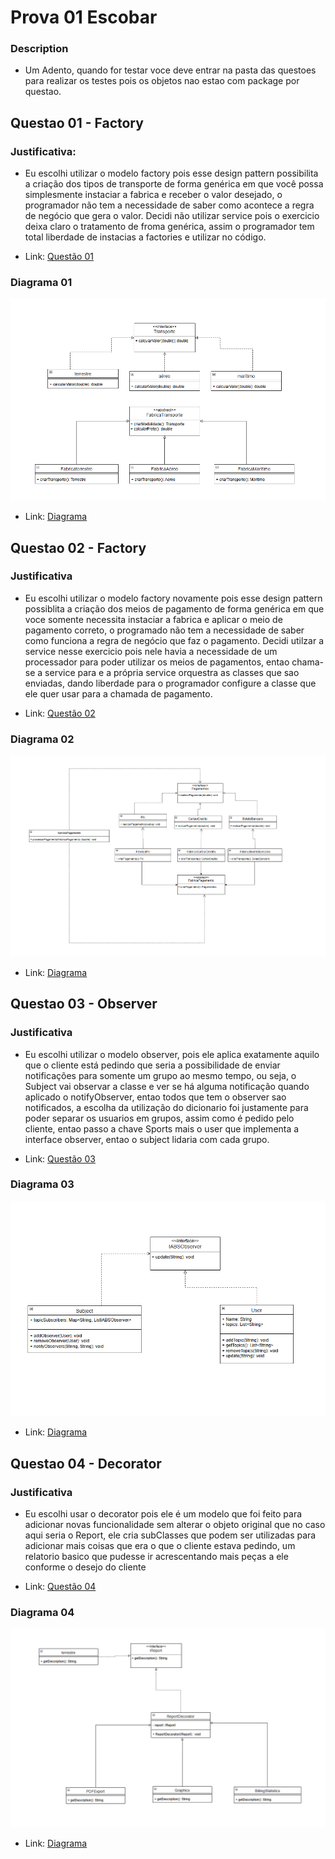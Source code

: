 # Prova 01 Escobar

### Description

- Um Adento, quando for testar voce deve entrar na pasta das questoes para realizar os testes pois os objetos nao estao com package por questao.

## Questao 01 - Factory

### Justificativa: 
- Eu escolhi utilizar o modelo factory pois esse design pattern possibilita a criação dos tipos de transporte de forma genérica em que você possa simplesmente instaciar a fabrica e receber o valor desejado, o programador não tem a necessidade de saber como acontece a regra de negócio que gera o valor. Decidi não utilizar service pois o exercicio deixa claro o tratamento de froma genérica, assim o programador tem total liberdade de instacias a factories e utilizar no código.

- Link: [Questão 01](https://github.com/gustavosacoman/Prova-Escobar-Desgin-Pattern/tree/main/Questao01)

### Diagrama 01 

![Diagrama01](https://github.com/gustavosacoman/Prova-Escobar-Desgin-Pattern/raw/main/assets/Diagrama%20de%20classes%2001.png)


- Link: [Diagrama](https://github.com/gustavosacoman/Prova-Escobar-Desgin-Pattern/blob/main/assets/Diagrama%20de%20classes%2001.png)


## Questao 02 - Factory

### Justificativa

- Eu escolhi utilizar o modelo factory novamente pois esse design pattern possiblita a criação dos meios de pagamento de forma genérica em que voce somente necessita instaciar a fabrica e aplicar o meio de pagamento correto, o programado não tem a necessidade de saber como funciona a regra de negócio que faz o pagamento. Decidi utilzar a service nesse exercicio pois nele havia a necessidade de um processador para poder utilizar os meios de pagamentos, entao chama-se a service para e a própria service orquestra as classes que sao enviadas, dando liberdade para o programador configure a classe que ele quer usar para a chamada de pagamento.

- Link: [Questão 02](https://github.com/gustavosacoman/Prova-Escobar-Desgin-Pattern/tree/main/Questao02)

### Diagrama 02

![Diagrama02](https://github.com/gustavosacoman/Prova-Escobar-Desgin-Pattern/raw/main/assets/Diagrama%20de%20classes%2002.png)

- Link: [Diagrama](https://github.com/gustavosacoman/Prova-Escobar-Desgin-Pattern/blob/main/assets/Diagrama%20de%20classes%2002.png)

## Questao 03 - Observer

### Justificativa

- Eu escolhi utilizar o modelo observer, pois ele aplica exatamente aquilo que o cliente está pedindo que seria a possibilidade de enviar notificações para somente um grupo ao mesmo tempo, ou seja, o Subject vai observar a classe e ver se há alguma notificação quando aplicado o notifyObserver, entao todos que tem o observer sao notificados, a escolha da utilização do dicionario foi justamente para poder separar os usuarios em grupos, assim como é pedido pelo cliente, entao passo a chave Sports mais o user que implementa a interface observer, entao o subject lidaria com cada grupo.

- Link: [Questão 03](https://github.com/gustavosacoman/Prova-Escobar-Desgin-Pattern/tree/main/Questao03)

### Diagrama 03 

![Diagrama02](https://github.com/gustavosacoman/Prova-Escobar-Desgin-Pattern/raw/main/assets/Diagrama%20de%20classes%2003.png)

- Link: [Diagrama](https://github.com/gustavosacoman/Prova-Escobar-Desgin-Pattern/blob/main/assets/Diagrama%20de%20classes%2003.png)

## Questao 04 - Decorator

### Justificativa

- Eu escolhi usar o decorator pois ele é um modelo que foi feito para adicionar novas funcionalidade sem alterar o objeto original que no caso aqui seria o Report, ele cria subClasses que podem ser utilizadas para adicionar mais coisas que era o que o cliente estava pedindo, um relatorio basico que pudesse ir acrescentando mais peças a ele conforme o desejo do cliente

- Link: [Questão 04](https://github.com/gustavosacoman/Prova-Escobar-Desgin-Pattern/tree/main/Questao04)

### Diagrama 04 

![Diagrama02](https://github.com/gustavosacoman/Prova-Escobar-Desgin-Pattern/raw/main/assets/Diagrama%20de%20classes%2004.png)

- Link: [Diagrama](https://github.com/gustavosacoman/Prova-Escobar-Desgin-Pattern/blob/main/assets/Diagrama%20de%20classes%2004.png)

